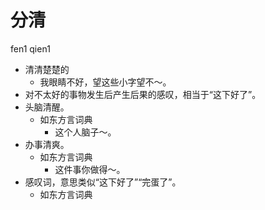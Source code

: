 # 分清
fen1 qien1
+ 清清楚楚的
    - 我眼睛不好，望这些小字望不～。
+ 对不太好的事物发生后产生后果的感叹，相当于“这下好了”。
+ 头脑清醒。
  * 如东方言词典
    - 这个人脑子～。
+ 办事清爽。
  * 如东方言词典
    - 这件事你做得～。
+ 感叹词，意思类似“这下好了”“完蛋了”。
  * 如东方言词典
